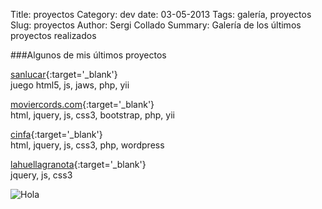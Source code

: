 Title: proyectos
Category: dev
date:  03-05-2013
Tags: galería, proyectos
Slug: proyectos
Author: Sergi Collado
Summary: Galería de los últimos proyectos realizados


###Algunos de mis últimos proyectos

[sanlucar](https://apps.facebook.com/sanlucargame/){:target='_blank'}  
juego html5, js, jaws, php, yii

[moviercords.com](http://movierecord.com){:target='_blank'}  
html, jquery, js, css3, bootstrap, php, yii


[cinfa](http://www.cinfainternacional.com){:target='_blank'}  
html, jquery, js, css3, php, wordpress 


[lahuellagranota](http://lahuellagranota.com){:target='_blank'}  
jquery, js, css3 

![Hola](|filename|/images/cosmo.png)
 
